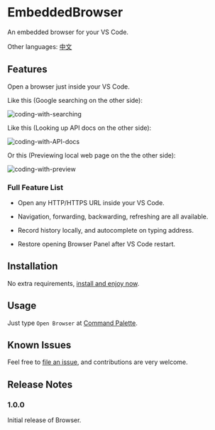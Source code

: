 # EmbeddedBrowser

An embedded browser for your VS Code.

Other languages: [中文](https://github.com/ayqy/browser/blob/master/README-zhCN.md)

## Features

Open a browser just inside your VS Code.

Like this (Google searching on the other side):

![coding-with-searching](https://raw.githubusercontent.com/ayqy/browser/master/snapshots/coding-with-searching.jpg)

Like this (Looking up API docs on the other side):

![coding-with-API-docs](https://raw.githubusercontent.com/ayqy/browser/master/snapshots/coding-with-API-docs.jpg)

Or this (Previewing local web page on the the other side):

![coding-with-preview](https://raw.githubusercontent.com/ayqy/browser/master/snapshots/coding-with-preview.jpg)

### Full Feature List

- Open any HTTP/HTTPS URL inside your VS Code.

- Navigation, forwarding, backwarding, refreshing are all available.

- Record history locally, and autocomplete on typing address.

- Restore opening Browser Panel after VS Code restart.

## Installation

No extra requirements, [install and enjoy now](https://marketplace.visualstudio.com/items?itemName=ayqy.browser).

## Usage

Just type `Open Browser` at [Command Palette](https://code.visualstudio.com/docs/getstarted/userinterface#_command-palette).

## Known Issues

Feel free to [file an issue](https://github.com/ayqy/browser/issues), and contributions are very welcome.

## Release Notes

### 1.0.0

Initial release of Browser.
